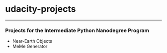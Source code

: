 # udacity-projects
----

### Projects for the Intermediate Python Nanodegree Program

* Near-Earth Objects
* MeMe Generator
